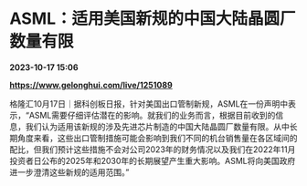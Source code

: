 # ASML：适用美国新规的中国大陆晶圆厂数量有限

**2023-10-17 15:06**

**https://www.gelonghui.com/live/1251089**

格隆汇10月17日｜据科创板日报，针对美国出口管制新规，ASML在一份声明中表示，“ASML需要仔细评估潜在的影响。就我们的业务而言，根据目前收到的信息，我们认为适用该新规的涉及先进芯片制造的中国大陆晶圆厂数量有限。从中长期角度来看，这些出口管制措施可能会影响到我们不同的机台销售量在各区域间的配比，但我们预计这些措施不会对公司2023年的财务情况以及我们在2022年11月投资者日公布的2025年和2030年的长期展望产生重大影响。ASML将向美国政府进一步澄清这些新规的适用范围。”